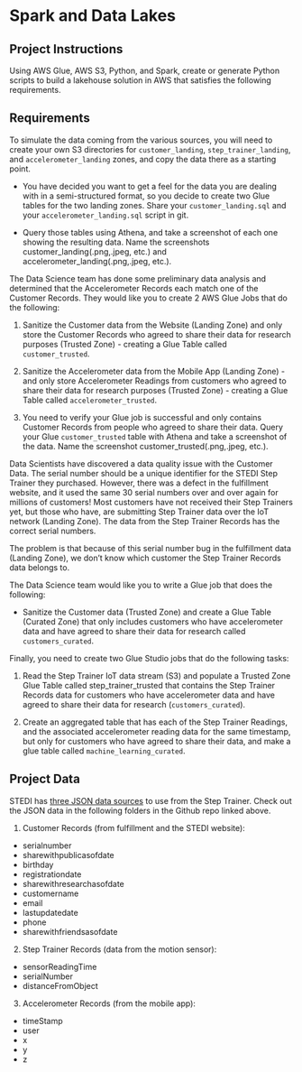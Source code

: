 # Spark and Data Lakes

## Project Instructions

Using AWS Glue, AWS S3, Python, and Spark, create or generate Python scripts to build a lakehouse solution in AWS that satisfies the following requirements.

## Requirements

To simulate the data coming from the various sources, you will need to create your own S3 directories for `customer_landing`, `step_trainer_landing`, and `accelerometer_landing` zones, and copy the data there as a starting point.

- You have decided you want to get a feel for the data you are dealing with in a semi-structured format, so you decide to create two Glue tables for the two landing zones. Share your `customer_landing.sql` and your `accelerometer_landing.sql` script in git.

- Query those tables using Athena, and take a screenshot of each one showing the resulting data. Name the screenshots customer_landing(.png,.jpeg, etc.) and accelerometer_landing(.png,.jpeg, etc.).

The Data Science team has done some preliminary data analysis and determined that the Accelerometer Records each match one of the Customer Records. They would like you to create 2 AWS Glue Jobs that do the following:

1. Sanitize the Customer data from the Website (Landing Zone) and only store the Customer Records who agreed to share their data for research purposes (Trusted Zone) - creating a Glue Table called `customer_trusted`.

2. Sanitize the Accelerometer data from the Mobile App (Landing Zone) - and only store Accelerometer Readings from customers who agreed to share their data for research purposes (Trusted Zone) - creating a Glue Table called `accelerometer_trusted`.

3. You need to verify your Glue job is successful and only contains Customer Records from people who agreed to share their data. Query your Glue `customer_trusted` table with Athena and take a screenshot of the data. Name the screenshot customer_trusted(.png,.jpeg, etc.).

Data Scientists have discovered a data quality issue with the Customer Data. The serial number should be a unique identifier for the STEDI Step Trainer they purchased. However, there was a defect in the fulfillment website, and it used the same 30 serial numbers over and over again for millions of customers! Most customers have not received their Step Trainers yet, but those who have, are submitting Step Trainer data over the IoT network (Landing Zone). The data from the Step Trainer Records has the correct serial numbers.

The problem is that because of this serial number bug in the fulfillment data (Landing Zone), we don’t know which customer the Step Trainer Records data belongs to.

The Data Science team would like you to write a Glue job that does the following:

- Sanitize the Customer data (Trusted Zone) and create a Glue Table (Curated Zone) that only includes customers who have accelerometer data and have agreed to share their data for research called `customers_curated`.

Finally, you need to create two Glue Studio jobs that do the following tasks:

1. Read the Step Trainer IoT data stream (S3) and populate a Trusted Zone Glue Table called step_trainer_trusted that contains the Step Trainer Records data for customers who have accelerometer data and have agreed to share their data for research (`customers_curated`).

2. Create an aggregated table that has each of the Step Trainer Readings, and the associated accelerometer reading data for the same timestamp, but only for customers who have agreed to share their data, and make a glue table called `machine_learning_curated`.

## Project Data

STEDI has [three JSON data sources](https://github.com/udacity/nd027-Data-Engineering-Data-Lakes-AWS-Exercises/tree/main/project/starter) to use from the Step Trainer. Check out the JSON data in the following folders in the Github repo linked above.

1. Customer Records (from fulfillment and the STEDI website):

- serialnumber
- sharewithpublicasofdate
- birthday
- registrationdate
- sharewithresearchasofdate
- customername
- email
- lastupdatedate
- phone
- sharewithfriendsasofdate

2. Step Trainer Records (data from the motion sensor):

- sensorReadingTime
- serialNumber
- distanceFromObject

3. Accelerometer Records (from the mobile app):

- timeStamp
- user
- x
- y
- z
